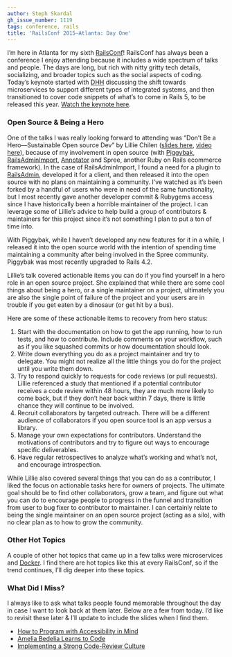 ```yaml
---
author: Steph Skardal
gh_issue_number: 1119
tags: conference, rails
title: 'RailsConf 2015—​Atlanta: Day One'
---
```


I’m here in Atlanta for my sixth [RailsConf](https://railsconf.com/2015/)! RailsConf has always been a conference I enjoy attending because it includes a wide spectrum of talks and people. The days are long, but rich with nitty gritty tech details, socializing, and broader topics such as the social aspects of coding. Today’s keynote started with [DHH](https://en.wikipedia.org/wiki/David_Heinemeier_Hansson) discussing the shift towards microservices to support different types of integrated systems, and then transitioned to cover code snippets of what’s to come in Rails 5, to be released this year. [Watch the keynote here](http://confreaks.tv/videos/railsconf2015-opening-keynote).

### Open Source & Being a Hero

One of the talks I was really looking forward to attending was “Don’t Be a Hero—​Sustainable Open source Dev” by Lillie Chilen ([slides here](https://speakerdeck.com/lilliealbert/dont-be-a-hero-sustainable-open-source), [video here](http://confreaks.tv/videos/railsconf2015-don-t-be-a-hero-sustainable-open-source)), because of my involvement in open source (with [Piggybak](https://github.com/piggybak/piggybak), [RailsAdminImport](https://github.com/stephskardal/rails_admin_import), [Annotator](http://annotatorjs.org/) and Spree, another Ruby on Rails ecommerce framework). In the case of RailsAdminImport, I found a need for a plugin to [RailsAdmin](https://github.com/sferik/rails_admin), developed it for a client, and then released it into the open source with no plans on maintaining a community. I’ve watched as it’s been forked by a handful of users who were in need of the same functionality, but I most recently gave another developer commit & Rubygems access since I have historically been a horrible maintainer of the project. I can leverage some of Lillie’s advice to help build a group of contributors & maintainers for this project since it’s not something I plan to put a ton of time into.

With Piggybak, while I haven’t developed any new features for it in a while, I released it into the open source world with the intention of spending time maintaining a community after being involved in the Spree community. Piggybak was most recently upgraded to Rails 4.2.

Lillie’s talk covered actionable items you can do if you find yourself in a hero role in an open source project. She explained that while there are some cool things about being a hero, or a single maintainer on a project, ultimately you are also the single point of failure of the project and your users are in trouble if you get eaten by a dinosaur (or get hit by a bus).

Here are some of these actionable items to recovery from hero status:

1. Start with the documentation on how to get the app running, how to run tests, and how to contribute. Include comments on your workflow, such as if you like squashed commits or how documentation should look.
1. Write down everything you do as a project maintainer and try to delegate. You might not realize all the little things you do for the project until you write them down.
1. Try to respond quickly to requests for code reviews (or pull requests). Lillie referenced a study that mentioned if a potential contributor receives a code review within 48 hours, they are much more likely to come back, but if they don’t hear back within 7 days, there is little chance they will continue to be involved.
1. Recruit collaborators by targeted outreach. There will be a different audience of collaborators if you open source tool is an app versus a library.
1. Manage your own expectations for contributors. Understand the motivations of contributors and try to figure out ways to encourage specific deliverables.
1. Have regular retrospectives to analyze what’s working and what’s not, and encourage introspection.

While Lillie also covered several things that you can do as a contributor, I liked the focus on actionable tasks here for owners of projects. The ultimate goal should be to find other collaborators, grow a team, and figure out what you can do to encourage people to progress in the funnel and transition from user to bug fixer to contributor to maintainer. I can certainly relate to being the single maintainer on an open source project (acting as a silo), with no clear plan as to how to grow the community.

### Other Hot Topics

A couple of other hot topics that came up in a few talks were microservices and [Docker](https://www.docker.com/). I find there are hot topics like this at every RailsConf, so if the trend continues, I’ll dig deeper into these topics.

### What Did I Miss?

I always like to ask what talks people found memorable throughout the day in case I want to look back at them later. Below are a few from today. I’d like to revisit these later & I’ll update to include the slides when I find them.

- [How to Program with Accessibility in Mind](http://confreaks.tv/videos/railsconf2015-how-to-program-with-accessibility-in-mind)
- [Amelia Bedelia Learns to Code](http://confreaks.tv/videos/railsconf2015-amelia-bedelia-learns-to-code)
- [Implementing a Strong Code-Review Culture](http://confreaks.tv/videos/railsconf2015-implementing-a-strong-code-review-culture)
